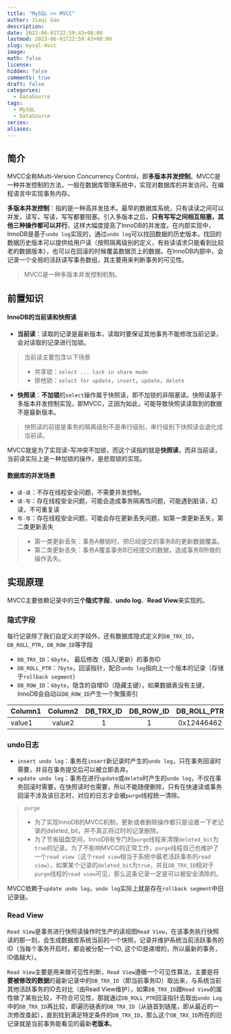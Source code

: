 ```yaml
---
title: "MySQL >> MVCC"
author: Jiaqi Gao
description: 
date: 2023-06-01T22:59:43+08:00
lastmod: 2023-06-01T22:59:43+08:00
slug: mysql-mvcc
image: 
math: false
license: 
hidden: false
comments: true
draft: false
categories:
  - DataSource
tags:
  - MySQL
  - DataSource
series:
aliases:
---
```

## 简介

MVCC全称Multi-Version Concurrency Control，即**多版本并发控制**。MVCC是一种并发控制的方法，一般在数据库管理系统中，实现对数据库的并发访问，在编程语言中实现事务内存。

**多版本并发控制**：指的是一种高并发技术。最早的数据库系统，只有读读之间可以并发，读写，写读，写写都要阻塞。引入多版本之后，**只有写写之间相互阻塞，其他三种操作都可以并行**，这样大幅度提高了InnoDB的并发度。在内部实现中，InnoDB是基于`undo log`实现的，通过`undo log`可以找回数据的历史版本。找回的数据历史版本可以提供给用户读（按照隔离级别的定义，有些读请求只能看到比较老的数据版本），也可以在回滚的时候覆盖数据页上的数据。在InnoDB内部中，会记录一个全局的活跃读写事务数组，其主要用来判断事务的可见性。

> MVCC是一种多版本并发控制机制。

## 前置知识

#### InnoDB的当前读和快照读

* **当前读**：读取的记录是最新版本，读取时要保证其他事务不能修改当前记录，会对读取的记录进行加锁。
> 当前读主要包含以下场景
> * 共享锁：`select ... lock in share mode`
> * 排他锁：`select for update`，`insert`，`update`，`delete`

* **快照读**：**不加锁**的`select`操作属于快照读，即不加锁的非阻塞读。快照读基于多版本并发控制实现，即MVCC，正因为如此，可能导致快照读读取到的数据不是最新版本。
> 快照读的前提是事务的隔离级别不是串行级别，串行级别下快照读会退化成当前读。

MVCC就是为了实现读-写冲突不加锁，而这个读指的就是**快照读**，而非当前读，当前读实际上是一种加锁的操作，是悲观锁的实现。

#### 数据库的并发场景

* `读-读`：不存在线程安全问题，不需要并发控制。
* `读-写`：存在线程安全问题，可能会造成事务隔离性问题，可能遇到脏读，幻读，不可重复读
* `写-写`：存在线程安全问题，可能会存在更新丢失问题，如第一类更新丢失，第二类更新丢失
> * 第一类更新丢失：事务A撤销时，把已经提交的事务B的更新数据覆盖。
> * 第二类更新丢失：事务A覆盖事务B已经提交的数据，造成事务B所做的操作丢失。

## 实现原理

MVCC主要依赖记录中的**三个隐式字段**、**undo log**、**Read View**来实现的。

### 隐式字段

每行记录除了我们自定义的字段外，还有数据库隐式定义的`DB_TRX_ID`，`DB_ROLL_PTR`，`DB_ROW_ID`等字段
* `DB_TRX_ID`：`6byte`， 最后修改（插入/更新）的事务ID
* `DB_ROLL_PTR`：`7byte`，回滚指针，配合`undo log`指向上一个版本的记录（存储于`rollback segment`）
* `DB_ROW_ID`：`6byte`，隐含的自增ID（隐藏主键），如果数据表没有主键，InnoDB会自动以`DB_ROW_ID`产生一个聚簇索引

| Column1 | Column2 | DB_TRX_ID | DB_ROW_ID | DB_ROLL_PTR |
|:------- |:-------:|:---------:|:---------:|:-----------:|
| value1  | value2  |     1     |     1     | 0x12446462  |



### undo日志

* `insert undo log`：事务在`insert`新记录时产生的`undo log`，只在事务回滚时需要，并且在事务提交后可以被立即丢弃。
* `update undo log`：事务在进行`update`或`delete`时产生的`undo log`，不仅在事务回滚时需要，在快照读时也需要，所以不能随便删除，只有在快速读或事务回滚不涉及该日志时，对应的日志才会被`purge`线程统一清除。
> `purge`
> * 为了实现InnoDB的MVCC机制，更新或者删除操作都只是设置一下老记录的deleted_bit，并不真正将过时的记录删除。
> * 为了节省磁盘空间，InnoDB有专门的`purge`线程来清理`deleted_bit`为`true`的记录。为了不影响MVCC的正常工作，`purge`线程自己也维护了一个`read view`（这个`read view`相当于系统中最老活跃事务的`read view`），如果某个记录的`deleted_bit`为`true`，并且`DB_TRX_ID`相对于`purge`线程的`read view`可见，那么这条记录一定是可以被安全清除的。

MVCC依赖于`update undo log`，`undo log`实际上就是存在`rollback segment`中旧记录链。

### Read View

`Read View`是事务进行快照读操作时生产的读视图`Read View`，在该事务执行快照读的那一刻，会生成数据库系统当前的一个快照，记录并维护系统当前活跃事务的ID（当每个事务开启时，都会被分配一个ID, 这个ID是递增的，所以最新的事务，ID值越大）。

`Read View`主要是用来做可见性判断，`Read View`遵循一个可见性算法，主要是将**要被修改的数据**的最新记录中的`DB_TRX_ID`（即当前事务ID）取出来，与系统当前其他活跃事务的ID去对比（由Read View维护），如果`DB_TRX_ID`跟`Read View`的属性做了某些比较，不符合可见性，那就通过`DB_ROLL_PTR`回滚指针去取出`undo Log`中的`DB_TRX_ID`再比较，即遍历链表的`DB_TRX_ID`（从链首到链尾，即从最近的一次修改查起），直到找到满足特定条件的`DB_TRX_ID`，那么这个`DB_TRX_ID`所在的旧记录就是当前事务能看见的最新**老版本**。